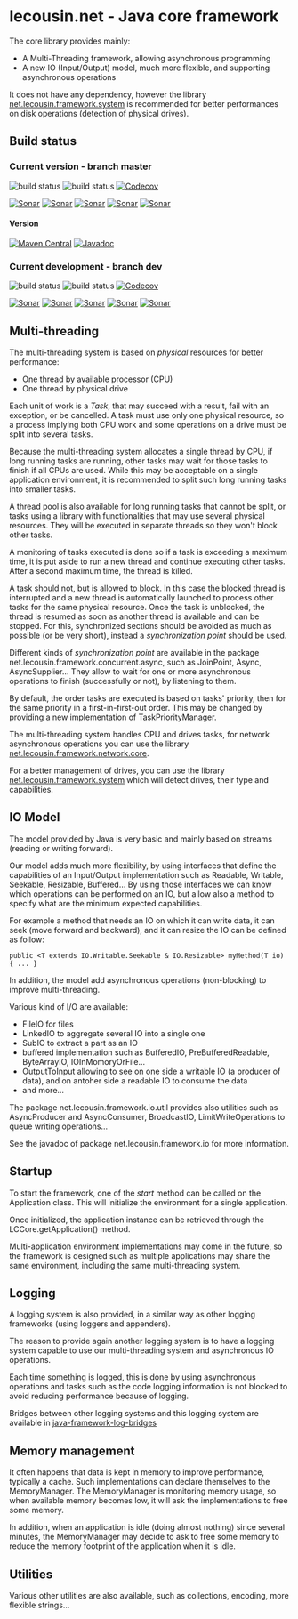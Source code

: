 
# lecousin.net - Java core framework

The core library provides mainly:
 * A Multi-Threading framework, allowing asynchronous programming
 * A new IO (Input/Output) model, much more flexible, and supporting asynchronous operations

It does not have any dependency, however the library [net.lecousin.framework.system](https://github.com/lecousin/java-framework-system "java-framework-system")
is recommended for better performances on disk operations (detection of physical drives).

## Build status

### Current version - branch master

![build status](https://travis-ci.org/lecousin/java-framework-core.svg?branch=master "Build Status")
![build status](https://ci.appveyor.com/api/projects/status/github/lecousin/java-framework-core?branch=master&svg=true "Build Status")
[![Codecov](https://codecov.io/gh/lecousin/java-framework-core/graph/badge.svg)](https://codecov.io/gh/lecousin/java-framework-core/branch/master)


[![Sonar](https://sonarcloud.io/api/project_badges/measure?project=lecousin_java-framework-core&branch=master&metric=alert_status)](https://sonarcloud.io/dashboard?branch=master&id=lecousin_java-framework-core)
[![Sonar](https://sonarcloud.io/api/project_badges/measure?project=lecousin_java-framework-core&branch=master&metric=bugs)](https://sonarcloud.io/dashboard?branch=master&id=lecousin_java-framework-core)
[![Sonar](https://sonarcloud.io/api/project_badges/measure?project=lecousin_java-framework-core&branch=master&metric=vulnerabilities)](https://sonarcloud.io/dashboard?branch=master&id=lecousin_java-framework-core)
[![Sonar](https://sonarcloud.io/api/project_badges/measure?project=lecousin_java-framework-core&branch=master&metric=code_smells)](https://sonarcloud.io/dashboard?branch=master&id=lecousin_java-framework-core)
[![Sonar](https://sonarcloud.io/api/project_badges/measure?project=lecousin_java-framework-core&branch=master&metric=coverage)](https://sonarcloud.io/dashboard?branch=master&id=lecousin_java-framework-core)

#### Version

[![Maven Central](https://img.shields.io/maven-central/v/net.lecousin/core.svg)](http://search.maven.org/#search%7Cga%7C1%7Cg%3A%22net.lecousin%22%20AND%20a%3A%22core%22)
 [![Javadoc](https://img.shields.io/badge/javadoc-0.20.1-brightgreen.svg)](https://www.javadoc.io/doc/net.lecousin/core/0.20.1)

### Current development - branch dev

![build status](https://travis-ci.org/lecousin/java-framework-core.svg?branch=dev "Build Status")
![build status](https://ci.appveyor.com/api/projects/status/github/lecousin/java-framework-core?branch=dev&svg=true "Build Status")
[![Codecov](https://codecov.io/gh/lecousin/java-framework-core/branch/dev/graph/badge.svg)](https://codecov.io/gh/lecousin/java-framework-core/branch/dev)

[![Sonar](https://sonarcloud.io/api/project_badges/measure?project=lecousin_java-framework-core&branch=dev&metric=alert_status)](https://sonarcloud.io/dashboard?branch=dev&id=lecousin_java-framework-core)
[![Sonar](https://sonarcloud.io/api/project_badges/measure?project=lecousin_java-framework-core&branch=dev&metric=bugs)](https://sonarcloud.io/dashboard?branch=dev&id=lecousin_java-framework-core)
[![Sonar](https://sonarcloud.io/api/project_badges/measure?project=lecousin_java-framework-core&branch=dev&metric=vulnerabilities)](https://sonarcloud.io/dashboard?branch=dev&id=lecousin_java-framework-core)
[![Sonar](https://sonarcloud.io/api/project_badges/measure?project=lecousin_java-framework-core&branch=dev&metric=code_smells)](https://sonarcloud.io/dashboard?branch=dev&id=lecousin_java-framework-core)
[![Sonar](https://sonarcloud.io/api/project_badges/measure?project=lecousin_java-framework-core&branch=dev&metric=coverage)](https://sonarcloud.io/dashboard?branch=dev&id=lecousin_java-framework-core)


## Multi-threading

The multi-threading system is based on _physical_ resources for better performance:
 * One thread by available processor (CPU)
 * One thread by physical drive
 
Each unit of work is a _Task_, that may succeed with a result, fail with an exception, or be cancelled.
A task must use only one physical resource, so a process implying both CPU work and some operations on a drive
must be split into several tasks.

Because the multi-threading system allocates a single thread by CPU, if long running tasks are running, other
tasks may wait for those tasks to finish if all CPUs are used. While this may be acceptable on a single application
environment, it is recommended to split such long running tasks into smaller tasks.

A thread pool is also available for long running tasks that cannot be split,
or tasks using a library with functionalities that may use several physical resources.
They will be executed in separate threads so they won't block other tasks.

A monitoring of tasks executed is done so if a task is exceeding a maximum time, it is put aside to run a new thread
and continue executing other tasks. After a second maximum time, the thread is killed.

A task should not, but is allowed to block. In this case the blocked thread is interrupted and a new thread
is automatically launched to process other tasks for the same physical resource. Once the task is unblocked,
the thread is resumed as soon as another thread is available and can be stopped. For this, synchronized
sections should be avoided as much as possible (or be very short), instead a _synchronization point_ should
be used.

Different kinds of _synchronization point_ are available in the package net.lecousin.framework.concurrent.async,
such as JoinPoint, Async, AsyncSupplier... They allow to wait for one or more asynchronous operations
to finish (successfully or not), by listening to them.

By default, the order tasks are executed is based on tasks' priority,
then for the same priority in a first-in-first-out order.
This may be changed by providing a new implementation of TaskPriorityManager.

The multi-threading system handles CPU and drives tasks, for network asynchronous operations you can
use the library [net.lecousin.framework.network.core](https://github.com/lecousin/java-framework-network-core "java-framework-network-core").

For a better management of drives, you can use the library
[net.lecousin.framework.system](https://github.com/lecousin/java-framework-system "java-framework-system")
which will detect drives, their type and capabilities.

## IO Model

The model provided by Java is very basic and mainly based on streams (reading or writing forward).

Our model adds much more flexibility, by using interfaces that define the capabilities of an Input/Output
implementation such as Readable, Writable, Seekable, Resizable, Buffered...
By using those interfaces we can know which operations can be performed on an IO, but allow also a method
to specify what are the minimum expected capabilities.

For example a method that needs an IO on which it can write data, it can seek (move forward and backward),
and it can resize the IO can be defined as follow:

	public <T extends IO.Writable.Seekable & IO.Resizable> myMethod(T io) { ... }

In addition, the model add asynchronous operations (non-blocking) to improve multi-threading.

Various kind of I/O are available:
 - FileIO for files
 - LinkedIO to aggregate several IO into a single one
 - SubIO to extract a part as an IO
 - buffered implementation such as BufferedIO, PreBufferedReadable, ByteArrayIO, IOInMomoryOrFile...
 - OutputToInput allowing to see on one side a writable IO (a producer of data), and on antoher side
 a readable IO to consume the data
  - and more...

The package net.lecousin.framework.io.util provides also utilities such as AsyncProducer and AsyncConsumer,
BroadcastIO, LimitWriteOperations to queue writing operations...

See the javadoc of package net.lecousin.framework.io for more information. 
 
## Startup

To start the framework, one of the _start_ method can be called on the Application class.
This will initialize the environment for a single application.

Once initialized, the application instance can be retrieved through the LCCore.getApplication() method.

Multi-application environment implementations may come in the future, so the framework is designed such
as multiple applications may share the same environment, including the same multi-threading system.

## Logging

A logging system is also provided, in a similar way as other logging frameworks (using loggers and appenders).

The reason to provide again another logging system is to have a logging system capable to use our
multi-threading system and asynchronous IO operations.

Each time something is logged, this is done by using asynchronous operations and tasks such as the code
logging information is not blocked to avoid reducing performance because of logging.

Bridges between other logging systems and this logging system are available in 
[java-framework-log-bridges](https://github.com/lecousin/java-framework-log-bridges "java-framework-log-bridges")

## Memory management

It often happens that data is kept in memory to improve performance, typically a cache. Such implementations
can declare themselves to the MemoryManager. The MemoryManager is monitoring memory usage, so when available
memory becomes low, it will ask the implementations to free some memory.

In addition, when an application is idle (doing almost nothing) since several minutes, the MemoryManager may
decide to ask to free some memory to reduce the memory footprint of the application when it is idle.

## Utilities

Various other utilities are also available, such as collections, encoding, more flexible strings...